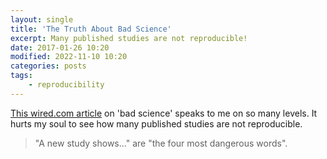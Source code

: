 ```yaml
---
layout: single
title: 'The Truth About Bad Science'
excerpt: Many published studies are not reproducible!
date: 2017-01-26 10:20
modified: 2022-11-10 10:20
categories: posts
tags:
    - reproducibility
---
```


[This wired.com article](https://www.wired.com/2017/01/john-arnold-waging-war-on-bad-science)
on 'bad science' speaks to me on so many levels.
It hurts my soul to see how many published studies are not reproducible.

> "A new study shows..." are "the four most dangerous words".
